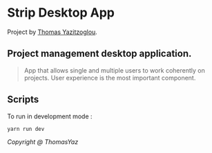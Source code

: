 # Strip Desktop App

Project by [Thomas Yazitzoglou]('https://www.thomasyaz.com').

## Project management desktop application.
> App that allows single and multiple users to work coherently on projects. User experience is the most important component.

## Scripts

To run in development mode :

```
yarn run dev 
```

*Copyright @ ThomasYaz*